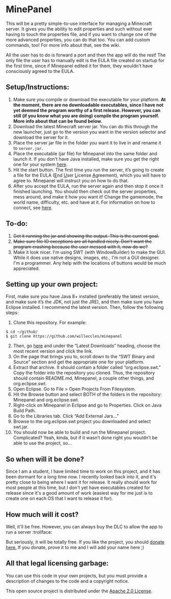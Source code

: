 # MinePanel 
This will be a pretty simple-to-use interface for managing a Minecraft server. It gives you the ability to edit properties and such without ever having to touch the properties file, and if you want to change one of the more advanced properties, you can do that too. You can add custom commands, too! For more info about that, see the wiki.

All the user has to do is forward a port and then the app will do the rest! The only file the user has to manually edit is the EULA file created on startup for the first time, since if Minepanel edited it for them, they wouldn't have consciously agreed to the EULA.

## Setup/Instructions:
1. Make sure you compile or download the executable for your platform. **At the moment, there are no downloadable executables, since I have not yet deemed the program worthy of a first release. However, you can still (if you know what you are doing) compile the program yourself. More info about that can be found below.**
2. Download the latest Minecraft server jar. You can do this through the new launcher, just go to the version you want in the version selector and download the server for it.
3. Place the server jar file in the folder you want it to live in and rename it to `server.jar`.
4. Place the executable (jar file) for Minepanel into the same folder and launch it. If you don’t have Java installed, make sure you get the right one for your system [here](https://www.java.com).
5. Hit the start button. The first time you run the server, it’s going to create a file for the EULA (<u>E</u>nd <u>U</u>ser <u>L</u>icense <u>A</u>greement), which you will have to agree to. Minepanel will instruct you on how to do that.
6. After you accept the EULA, run the server again and then stop it once it finished launching. You should then check out the server properties, mess around, and make it how you want it! Change the gamemode, the world name, difficulty, etc. and have at it. For information on how to connect, see [here](http://minecraft.gamepedia.com/Tutorials/Setting_up_a_server#Connect_to_the_Minecraft_server).

## To-do:
1. ~~Get it running the jar and showing the output. This is the current goal.~~
2. ~~Make sure file IO exceptions are all handled nicely. Don't want the program crashing because the user messed with it, now do we?~~
3. Make it look nicer. I'm using SWT (with WindowBuilder) to make the GUI. While it does use native designs, images, etc., I'm not a GUI designer. I'm a programmer. Any help with the locations of buttons would be much appreciated.

## Setting up your own project:
First, make sure you have Java 8+ installed (preferably the latest version, and make sure it’s the JDK, not just the JRE), and then make sure you have Eclipse installed. I recommend the latest version. Then, follow the following steps:
1. Clone this repository. For example:
```
$ cd ~/github/
$ git clone https://github.com/willeccles/minepanel
```
2. Then, go [here](http://download.eclipse.org/eclipse/downloads/) and under the “Latest Downloads” heading, choose the most recent version and click the link.
3. On the page that brings you to, scroll down to the “SWT Binary and Source” section and get the appropriate one for your platform.
4. Extract that archive. It should contain a folder called “org.eclipse.swt.” Copy the folder into the repository you cloned. Thus, the repository should contain README.md, Minepanel, a couple other things, and org.eclipse.swt.
5. Open Eclipse. Go to File > Open Projects From Filesystem.
6. Hit the Browse button and select BOTH of the folders in the repository: Minepanel and org.eclipse.swt.
7. Right-click on Minepanel in Eclipse and go to Properties. Click on Java Build Path.
8. Go to the Libraries tab. Click “Add External Jars…”
9. Browse to the org.eclipse.swt project you downloaded and select swt.jar.
10. You should now be able to build and run the Minepanel project. Complicated? Yeah, kinda, but if it wasn’t done right you wouldn’t be able to use the project, so…

## So when will it be done?
Since I am a student, I have limited time to work on this project, and it has been dormant for a long time now. I recently looked back into it, and it's pretty close to being where I want it for release. It really should work for most people at this time, but I don't yet have executables created for release since it's a good amount of work (easiest way for me just is to create one on each OS that I want to release it for).

## How much will it cost?
Well, it'll be free. However, you can always buy the DLC to allow the app to run a server :trollface:

But seriously, it will be totally free. If you like the project, you should [donate here.](https://secure2.wish.org/site/SPageServer?pagename=donate&chid=100-000) If you donate, prove it to me and I will add your name here ;)

## All that legal licensing garbage:
You can use this code in your own projects, but you must provide a description of changes to the code and a copyright notice.

This open source project is distributed under the [Apache 2.0 License](https://github.com/WillEccles/MinePanel/blob/master/LICENSE.txt).
